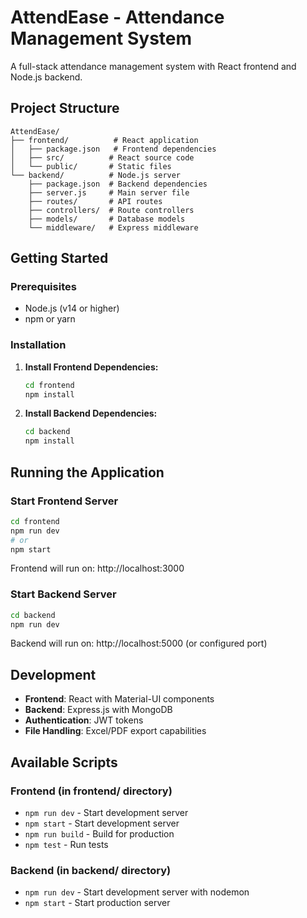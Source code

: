 # AttendEase - Attendance Management System

A full-stack attendance management system with React frontend and Node.js backend.

## Project Structure

```
AttendEase/
├── frontend/          # React application
│   ├── package.json   # Frontend dependencies
│   ├── src/          # React source code
│   └── public/       # Static files
└── backend/          # Node.js server
    ├── package.json  # Backend dependencies
    ├── server.js     # Main server file
    ├── routes/       # API routes
    ├── controllers/  # Route controllers
    ├── models/       # Database models
    └── middleware/   # Express middleware
```

## Getting Started

### Prerequisites
- Node.js (v14 or higher)
- npm or yarn

### Installation

1. **Install Frontend Dependencies:**
   ```bash
   cd frontend
   npm install
   ```

2. **Install Backend Dependencies:**
   ```bash
   cd backend
   npm install
   ```

## Running the Application

### Start Frontend Server
```bash
cd frontend
npm run dev
# or
npm start
```
Frontend will run on: http://localhost:3000

### Start Backend Server
```bash
cd backend
npm run dev
```
Backend will run on: http://localhost:5000 (or configured port)

## Development

- **Frontend**: React with Material-UI components
- **Backend**: Express.js with MongoDB
- **Authentication**: JWT tokens
- **File Handling**: Excel/PDF export capabilities

## Available Scripts

### Frontend (in frontend/ directory)
- `npm run dev` - Start development server
- `npm start` - Start development server
- `npm run build` - Build for production
- `npm test` - Run tests

### Backend (in backend/ directory)
- `npm run dev` - Start development server with nodemon
- `npm start` - Start production server 